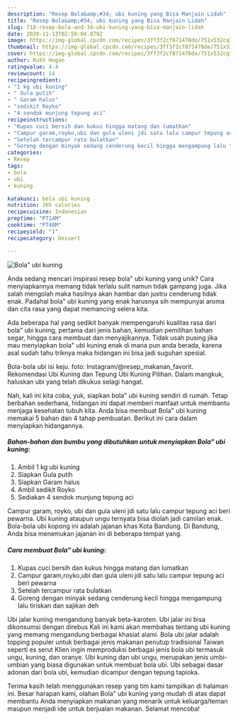 ```yaml
---
description: "Resep Bola&amp;#34; ubi kuning yang Bisa Manjain Lidah"
title: "Resep Bola&amp;#34; ubi kuning yang Bisa Manjain Lidah"
slug: 718-resep-bola-and-34-ubi-kuning-yang-bisa-manjain-lidah
date: 2020-11-13T02:59:04.879Z
image: https://img-global.cpcdn.com/recipes/3ff3f2cf871478de/751x532cq70/bola-ubi-kuning-foto-resep-utama.jpg
thumbnail: https://img-global.cpcdn.com/recipes/3ff3f2cf871478de/751x532cq70/bola-ubi-kuning-foto-resep-utama.jpg
cover: https://img-global.cpcdn.com/recipes/3ff3f2cf871478de/751x532cq70/bola-ubi-kuning-foto-resep-utama.jpg
author: Ruth Hogan
ratingvalue: 4.4
reviewcount: 14
recipeingredient:
- "1 kg ubi kuning"
- " Gula putih"
- " Garam halus"
- "sedikit Royko"
- "4 sendok munjung tepung aci"
recipeinstructions:
- "Kupas cuci bersih dan kukus hingga matang dan lumatkan"
- "Campur garam,royko,ubi dan gula uleni jdi satu lalu campur tepung aci beri pewarna"
- "Setelah tercampur rata bulatkan"
- "Goreng dengan minyak sedang cenderung kecil hingga mengampung lalu tiriskan dan sajikan deh"
categories:
- Resep
tags:
- bola
- ubi
- kuning

katakunci: bola ubi kuning 
nutrition: 265 calories
recipecuisine: Indonesian
preptime: "PT14M"
cooktime: "PT40M"
recipeyield: "1"
recipecategory: Dessert

---
```



![Bola&#34; ubi kuning](https://img-global.cpcdn.com/recipes/3ff3f2cf871478de/751x532cq70/bola-ubi-kuning-foto-resep-utama.jpg)

Anda sedang mencari inspirasi resep bola&#34; ubi kuning yang unik? Cara menyiapkannya memang tidak terlalu sulit namun tidak gampang juga. Jika salah mengolah maka hasilnya akan hambar dan justru cenderung tidak enak. Padahal bola&#34; ubi kuning yang enak harusnya sih mempunyai aroma dan cita rasa yang dapat memancing selera kita.

Ada beberapa hal yang sedikit banyak mempengaruhi kualitas rasa dari bola&#34; ubi kuning, pertama dari jenis bahan, kemudian pemilihan bahan segar, hingga cara membuat dan menyajikannya. Tidak usah pusing jika mau menyiapkan bola&#34; ubi kuning enak di mana pun anda berada, karena asal sudah tahu triknya maka hidangan ini bisa jadi suguhan spesial.

Bola-bola ubi isi keju. foto: Instagram/@resep_makanan_favorit. Rekomendasi Ubi Kuning dan Tepung Ubi Kuning Pilihan. Dalam mangkuk, haluskan ubi yang telah dikukus selagi hangat.


Nah, kali ini kita coba, yuk, siapkan bola&#34; ubi kuning sendiri di rumah. Tetap berbahan sederhana, hidangan ini dapat memberi manfaat untuk membantu menjaga kesehatan tubuh kita. Anda bisa membuat Bola&#34; ubi kuning memakai 5 bahan dan 4 tahap pembuatan. Berikut ini cara dalam menyiapkan hidangannya.

<!--inarticleads1-->

##### Bahan-bahan dan bumbu yang dibutuhkan untuk menyiapkan Bola&#34; ubi kuning:

1. Ambil 1 kg ubi kuning
1. Siapkan  Gula putih
1. Siapkan  Garam halus
1. Ambil sedikit Royko
1. Sediakan 4 sendok munjung tepung aci


Campur garam, royko, ubi dan gula uleni jdi satu lalu campur tepung aci beri pewarna. Ubi kuning ataupun ungu ternyata bisa diolah jadi camilan enak. Bola-bola ubi kopong ini adalah jajanan khas Kota Bandung. Di Bandung, Anda bisa menemukan jajanan ini di beberapa tempat yang. 

<!--inarticleads2-->

##### Cara membuat Bola&#34; ubi kuning:

1. Kupas cuci bersih dan kukus hingga matang dan lumatkan
1. Campur garam,royko,ubi dan gula uleni jdi satu lalu campur tepung aci beri pewarna
1. Setelah tercampur rata bulatkan
1. Goreng dengan minyak sedang cenderung kecil hingga mengampung lalu tiriskan dan sajikan deh


Ubi jalar kuning mengandung banyak beta-karoten. Ubi jalar ini bisa dikonsumsi dengan direbus Kali ini kami akan membahas tentang ubi kuning yang memang mengandung berbagai khasiat alami. Bola ubi jalar adalah topping populer untuk berbagai jenis makanan penutup tradisional Taiwan seperti es serut Klien ingin memproduksi berbagai jenis bola ubi termasuk ungu, kuning, dan oranye. Ubi kuning dan ubi ungu, merupakan jenis umbi-umbian yang biasa digunakan untuk membuat bola ubi. Ubi sebagai dasar adonan dari bola ubi, kemudian dicampur dengan tepung tapioka. 

Terima kasih telah menggunakan resep yang tim kami tampilkan di halaman ini. Besar harapan kami, olahan Bola&#34; ubi kuning yang mudah di atas dapat membantu Anda menyiapkan makanan yang menarik untuk keluarga/teman maupun menjadi ide untuk berjualan makanan. Selamat mencoba!
